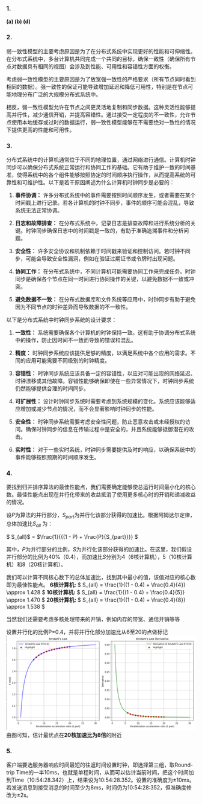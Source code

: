 <script type="text/javascript" src="http://cdn.mathjax.org/mathjax/latest/MathJax.js?config=TeX-AMS-MML_HTMLorMML"></script>
<script type="text/x-mathjax-config">
    MathJax.Hub.Config({ tex2jax: {inlineMath: [['$', '$']]}, messageStyle: "none" });
</script>
### 1. 
**(a) (b) (d)**
### 2.
弱一致性模型的主要考虑原因是为了在分布式系统中实现更好的性能和可伸缩性。在分布式系统中，多台计算机共同完成一个共同的目标，确保一致性（确保所有节点对数据具有相同的视图）会涉及到性能、可用性和容错性方面的权衡。

考虑弱一致性模型的主要原因是为了放宽强一致性的严格要求（所有节点同时看到相同的数据）。强一致性的保证可能导致增加延迟和降低可用性，特别是在节点可能地理分布广泛的大规模分布式系统中。

相反，弱一致性模型允许在节点之间更灵活地复制和同步数据。这种灵活性能够提高并行性，减少通信开销，并提高容错性。通过接受一定程度的不一致性，允许节点使用本地缓存或过时的数据运行，弱一致性模型能够在不需要绝对一致性的情况下提供更高的性能和可用性。


### 3. 
分布式系统中的计算机通常位于不同的地理位置，通过网络进行通信。计算机时钟同步可以确保分布式系统正常运行和协同工作的基础。它有助于维护一致的时间基准，使得系统中的各个组件能够按照协定的时间顺序执行操作，从而提高系统的可靠性和可维护性。以下是若干原因阐述为什么计算机时钟同步是必要的：

1. **事件协调：** 许多分布式系统中的事件需要按照时间顺序发生，或者需要在某个时间戳上进行记录。若各计算机的时钟不同步，事件的顺序可能会混乱，导致系统无法正常协调。

2. **日志和故障排查：** 在分布式系统中，记录日志是排查故障和进行系统分析的关键。时钟同步确保日志中的时间戳是一致的，有助于准确追溯事件和分析问题。

3. **安全性：** 许多安全协议和机制依赖于时间戳来验证和控制访问。若时钟不同步，可能会导致安全性漏洞，例如在验证过期证书或令牌时出现问题。

4. **协同工作：** 在分布式系统中，不同计算机可能需要协同工作来完成任务。时钟同步是确保各个节点在同一时间进行协同操作的关键，以避免数据不一致或冲突。

5. **避免数据不一致：** 在分布式数据库和文件系统等应用中，时钟同步有助于避免因为不同节点的时钟差异而导致数据的不一致性。


以下是分布式系统中时钟同步系统的设计要求：

1. **一致性：** 系统需要确保各个计算机的时钟保持一致。这有助于协调分布式系统中的操作，防止因时间不一致而导致的错误和混乱。

2. **精度：** 时钟同步系统应该提供足够的精度，以满足系统中各个应用的需求。不同的应用可能需要不同级别的时钟精度。

3. **容错性：** 时钟同步系统应该具备一定的容错性，以应对可能出现的网络延迟、时钟漂移或其他故障。容错性能够确保即使在一些异常情况下，时钟同步系统仍然能够提供合理的时间同步。

4. **可扩展性：** 设计时钟同步系统时需要考虑到系统规模的变化。系统应该能够适应增加或减少节点的情况，而不会显著影响时钟同步的性能。

5. **安全性：** 时钟同步系统需要考虑安全性问题，防止恶意攻击或未经授权的访问。确保时钟同步的信息在传输过程中是安全的，并且系统能够抵御潜在的攻击。

6. **实时性：** 对于一些实时系统，时钟同步需要提供及时的响应，以确保系统中的事件能够按照预期的时间顺序发生。


### 4.

要找到归并排序算法的最佳性能点，我们需要确定能够使总运行时间最小化的核心数。最佳性能点出现在并行化带来的收益抵消了使用更多核心时的开销和递减收益的情况。

设$P$为算法的并行部分，$S_{part}$为并行化该部分获得的加速比。根据阿姆达尔定律，总体加速比$S_{all}$ 为：

$ S_{all}$ = $\frac{1}{{(1 - P) + \frac{P}{S_{part}}}} $

其中，$P$为并行部分的比例，$S$为并行化该部分获得的加速比。在这里，我们假设并行部分的比例为40%（0.4），而加速比$S$分别为4（6核计算机），5（10核计算机）和8（20核计算机）。

我们可以计算不同核心数下的总体加速比，找到其中最小的值，该值对应的核心数即为最佳性能点。
**6核计算机:**
$ S_{all} = \frac{1}{(1 - 0.4) + \frac{0.4}{4}} \approx 1.428 $
**10核计算机:**
$ S_{all} = \frac{1}{(1 - 0.4) + \frac{0.4}{5}} \approx 1.470 $
**20核计算机:**
$ S_{all} = \frac{1}{(1 - 0.4) + \frac{0.4}{8}} \approx 1.538 $

当然我们还需要考虑多核处理带来的开销，例如内存的带宽、通信开销等等

设置并行化的比例P=0.4，并将并行化部分加速比从6至20的点做标记
![](amdahl.png)
由图可知，估计最优点在**20核加速比为8倍**的附近
### 5. 
客户端要选服务器响应时间最短的往返时间设置时钟，即选择第三组，取Round-trip Time的一半10ms，也就是单程时间，从而可以估计当前时间，把这个时间加到Time（10:54:28.342）上，结果设为10:54:28.352。设置的准确度为$\pm$10ms。
若发送消息到接受消息的时间至少为8ms，时间仍为10:54:28:352，但准确度修改为$\pm$2s。